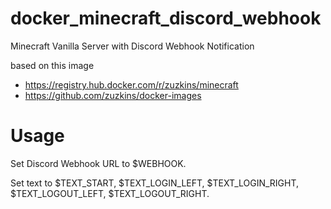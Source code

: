 # docker_minecraft_discord_webhook
Minecraft Vanilla Server with Discord Webhook Notification

based on this image

 - https://registry.hub.docker.com/r/zuzkins/minecraft
 - https://github.com/zuzkins/docker-images


# Usage

Set Discord Webhook URL to $WEBHOOK.

Set text to $TEXT_START, $TEXT_LOGIN_LEFT, $TEXT_LOGIN_RIGHT, $TEXT_LOGOUT_LEFT, $TEXT_LOGOUT_RIGHT.

